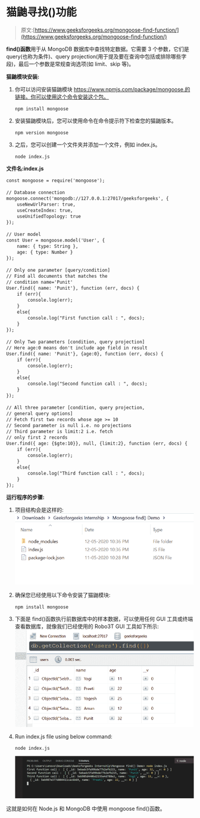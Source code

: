 # 猫鼬寻找()功能

> 原文:[https://www.geeksforgeeks.org/mongoose-find-function/](https://www.geeksforgeeks.org/mongoose-find-function/)

**find()函数**用于从 MongoDB 数据库中查找特定数据。它需要 3 个参数，它们是 query(也称为条件)、query projection(用于提及要在查询中包括或排除哪些字段)，最后一个参数是常规查询选项(如 limit、skip 等)。

**猫鼬模块安装:**

1.  你可以访问安装猫鼬模块 https://www.npmjs.com/package/mongoose.的链接。你可以使用这个命令安装这个包。

    ```
    npm install mongoose
    ```

2.  安装猫鼬模块后，您可以使用命令在命令提示符下检查您的猫鼬版本。

    ```
    npm version mongoose
    ```

3.  之后，您可以创建一个文件夹并添加一个文件，例如 index.js。

    ```
    node index.js
    ```

**文件名:index.js**

```
const mongoose = require('mongoose');

// Database connection
mongoose.connect('mongodb://127.0.0.1:27017/geeksforgeeks', {
    useNewUrlParser: true,
    useCreateIndex: true,
    useUnifiedTopology: true
});

// User model
const User = mongoose.model('User', {
    name: { type: String },
    age: { type: Number }
});

// Only one parameter [query/condition]
// Find all documents that matches the
// condition name='Punit'
User.find({ name: 'Punit'}, function (err, docs) {
    if (err){
        console.log(err);
    }
    else{
        console.log("First function call : ", docs);
    }
});

// Only Two parameters [condition, query projection]
// Here age:0 means don't include age field in result 
User.find({ name: 'Punit'}, {age:0}, function (err, docs) {
    if (err){
        console.log(err);
    }
    else{
        console.log("Second function call : ", docs);
    }
});

// All three parameter [condition, query projection,
// general query options]
// Fetch first two records whose age >= 10 
// Second parameter is null i.e. no projections
// Third parameter is limit:2 i.e. fetch
// only first 2 records
User.find({ age: {$gte:10}}, null, {limit:2}, function (err, docs) {
    if (err){
        console.log(err);
    }
    else{
        console.log("Third function call : ", docs);
    }
});
```

**运行程序的步骤:**

1.  项目结构会是这样的:
    ![project structure](img/022834ac78803f300c48857a585b8313.png)
2.  确保您已经使用以下命令安装了猫鼬模块:

    ```
    npm install mongoose
    ```

3.  下面是 find()函数执行前数据库中的样本数据，可以使用任何 GUI 工具或终端查看数据库，就像我们已经使用的 Robo3T GUI 工具如下所示:
    ![Database](img/c63ff569623f4855ff81381eb96d7b93.png)
4.  Run index.js file using below command:

    ```
    node index.js
    ```

    ![](img/16d7f514dbbcbdbc66076fd9e78e89e3.png)

这就是如何在 Node.js 和 MongoDB 中使用 mongoose find()函数。